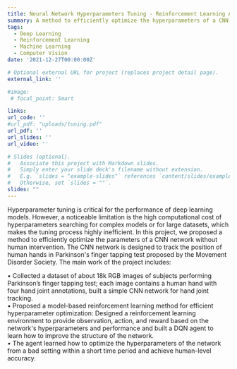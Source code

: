 ```yaml
---
title: Neural Network Hyperparameters Tuning - Reinforcement Learning Approach
summary: A method to efficiently optimize the hyperparameters of a CNN network without human intervention.
tags:
  - Deep Learning
  - Reinforcement Learning
  - Machine Learning
  - Computer Vision
date: '2021-12-27T00:00:00Z'

# Optional external URL for project (replaces project detail page).
external_link: ''

#image:
 # focal_point: Smart

links:
url_code: ''
#url_pdf: "uploads/tuning.pdf"
url_pdf: ''
url_slides: ''
url_video: ''

# Slides (optional).
#   Associate this project with Markdown slides.
#   Simply enter your slide deck's filename without extension.
#   E.g. `slides = "example-slides"` references `content/slides/example-slides.md`.
#   Otherwise, set `slides = ""`.
slides: ""
---
```


Hyperparameter tuning is critical for the performance of deep learning models. However, a noticeable limitation is the high computational cost of hyperparameters searching for complex models or for large datasets, which makes the tuning process highly inefficient. In this project, we proposed a method to efficiently optimize the parameters of a CNN network without human intervention. The CNN network is designed to track the position of human hands in Parkinson's finger tapping test proposed by the Movement Disorder Society. The main work of the project includes:

• Collected a dataset of about 18k RGB images of subjects performing Parkinson’s finger tapping test; each image contains a human hand with four hand joint annotations, built a simple CNN network for hand joint tracking.\
• Proposed a model-based reinforcement learning method for efficient hyperparameter optimization: Designed a reinforcement learning environment to provide observation, action, and reward based on the network's hyperparameters and performance and built a DQN agent to learn how to improve the structure of the network.\
• The agent learned how to optimize the hyperparameters of the network from a bad setting within a short time period and achieve human-level accuracy.
